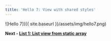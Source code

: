 ```yaml
---
title: 'Hello 7: View with shared styles'
---
```


![Hello 7]({{ site.baseurl }}/assets/img/hello7.png)

__Next - [List 1: List view from static array](list-1)__